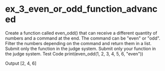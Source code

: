 # ex_3_even_or_odd_function_advanced
Create a function called even_odd() that can receive a different quantity of numbers and a command at the end. The command can be "even" or "odd". Filter the numbers depending on the command and return them in a list. Submit only the function in the judge system.
Submit only your function in the judge system.
Test Code
print(even_odd(1, 2, 3, 4, 5, 6, "even"))

Output
[2, 4, 6]

